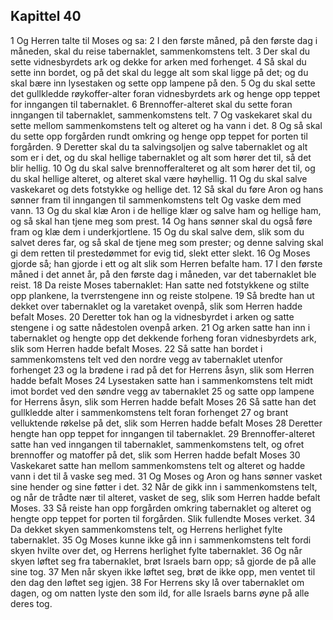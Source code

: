 ## Kapittel 40

1 Og Herren talte til Moses og sa:
2 I den første måned, på den første dag i måneden, skal du reise tabernaklet, sammenkomstens telt.
3 Der skal du sette vidnesbyrdets ark og dekke for arken med forhenget.
4 Så skal du sette inn bordet, og på det skal du legge alt som skal ligge på det; og du skal bære inn lysestaken og sette opp lampene på den.
5 Og du skal sette det gullkledde røykoffer-alter foran vidnesbyrdets ark og henge opp teppet for inngangen til tabernaklet.
6 Brennoffer-alteret skal du sette foran inngangen til tabernaklet, sammenkomstens telt.
7 Og vaskekaret skal du sette mellom sammenkomstens telt og alteret og ha vann i det.
8 Og så skal du sette opp forgården rundt omkring og henge opp teppet for porten til forgården.
9 Deretter skal du ta salvingsoljen og salve tabernaklet og alt som er i det, og du skal hellige tabernaklet og alt som hører det til, så det blir hellig.
10 Og du skal salve brennofferalteret og alt som hører det til, og du skal hellige alteret, og alteret skal være høyhellig.
11 Og du skal salve vaskekaret og dets fotstykke og hellige det.
12 Så skal du føre Aron og hans sønner fram til inngangen til sammenkomstens telt Og vaske dem med vann.
13 Og du skal klæ Aron i de hellige klær og salve ham og hellige ham, og så skal han tjene meg som prest.
14 Og hans sønner skal du også føre fram og klæ dem i underkjortlene.
15 Og du skal salve dem, slik som du salvet deres far, og så skal de tjene meg som prester; og denne salving skal gi dem retten til prestedømmet for evig tid, slekt etter slekt.
16 Og Moses gjorde så; han gjorde i ett og alt slik som Herren befalte ham.
17 I den første måned i det annet år, på den første dag i måneden, var det tabernaklet ble reist.
18 Da reiste Moses tabernaklet: Han satte ned fotstykkene og stilte opp plankene, la tverrstengene inn og reiste stolpene.
19 Så bredte han ut dekket over tabernaklet og la varetaket ovenpå, slik som Herren hadde befalt Moses.
20 Deretter tok han og la vidnesbyrdet i arken og satte stengene i og satte nådestolen ovenpå arken.
21 Og arken satte han inn i tabernaklet og hengte opp det dekkende forheng foran vidnesbyrdets ark, slik som Herren hadde befalt Moses.
22 Så satte han bordet i sammenkomstens telt ved den nordre vegg av tabernaklet utenfor forhenget
23 og la brødene i rad på det for Herrens åsyn, slik som Herren hadde befalt Moses
24 Lysestaken satte han i sammenkomstens telt midt imot bordet ved den søndre vegg av tabernaklet
25 og satte opp lampene for Herrens åsyn, slik som Herren hadde befalt Moses
26 Så satte han det gullkledde alter i sammenkomstens telt foran forhenget
27 og brant velluktende røkelse på det, slik som Herren hadde befalt Moses
28 Deretter hengte han opp teppet for inngangen til tabernaklet.
29 Brennoffer-alteret satte han ved inngangen til tabernaklet, sammenkomstens telt, og ofret brennoffer og matoffer på det, slik som Herren hadde befalt Moses
30 Vaskekaret satte han mellom sammenkomstens telt og alteret og hadde vann i det til å vaske seg med.
31 Og Moses og Aron og hans sønner vasket sine hender og sine føtter i det.
32 Når de gikk inn i sammenkomstens telt, og når de trådte nær til alteret, vasket de seg, slik som Herren hadde befalt Moses.
33 Så reiste han opp forgården omkring tabernaklet og alteret og hengte opp teppet for porten til forgården. Slik fullendte Moses verket.
34 Da dekket skyen sammenkomstens telt, og Herrens herlighet fylte tabernaklet.
35 Og Moses kunne ikke gå inn i sammenkomstens telt fordi skyen hvilte over det, og Herrens herlighet fylte tabernaklet.
36 Og når skyen løftet seg fra tabernaklet, brøt Israels barn opp; så gjorde de på alle sine tog.
37 Men når skyen ikke løftet seg, brøt de ikke opp, men ventet til den dag den løftet seg igjen.
38 For Herrens sky lå over tabernaklet om dagen, og om natten lyste den som ild, for alle Israels barns øyne på alle deres tog.
